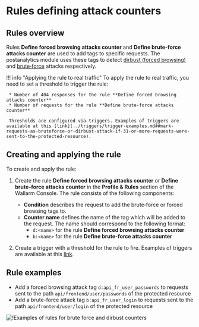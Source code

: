 # Rules defining attack counters

## Rules overview

Rules **Define forced browsing attacks counter** and **Define brute-force attacks counter** are used to add tags to specific requests. The postanalytics module uses these tags to detect [dirbust (forced browsing)](../../attacks-vulns-list.md#forced-browsing) and [brute‑force](../../attacks-vulns-list.md#bruteforce-attack) attacks respectively.

!!! info "Applying the rule to real traffic"
    To apply the rule to real traffic, you need to set a threshold to trigger the rule:

     * Number of 404 responses for the rule **Define forced browsing attacks counter**
     * Number of requests for the rule **Define brute-force attacks counter**

     Thresholds are configured via triggers. Examples of triggers are available at this [link](../triggers/trigger-examples.md##mark-requests-as-bruteforce-or-dirbust-attack-if-31-or-more-requests-were-sent-to-the-protected-resource).

## Creating and applying the rule

To create and apply the rule:

1. Create the rule **Define forced browsing attacks counter** or **Define brute-force attacks counter** in the **Profile & Rules** section of the Wallarm Console. The rule consists of the following components:

    * **Condition** describes the request to add the brute‑force or forced browsing tags to.
    * **Counter name** defines the name of the tag which will be added to the request. The name should correspond to the following format:
        * `d:<name>` for the rule **Define forced browsing attacks counter**
        * `b:<name>` for the rule **Define brute-force attacks counter**
2. Create a trigger with a threshold for the rule to fire. Examples of triggers are available at this [link](../triggers/trigger-examples.md##mark-requests-as-bruteforce-or-dirbust-attack-if-31-or-more-requests-were-sent-to-the-protected-resource).

## Rule examples

* Add a forced browsing attack tag `d:api_fr_user_passwords` to requests sent to the path `api/frontend/user/passwords` of the protected resource
* Add a brute-force attack tag `b:api_fr_user_login` to requests sent to the path `api/frontend/user/login` of the protected resource

![!Examples of rules for brute force and dirbust counters](../../images/user-guides/rules/dirbust-brute-counter-examples.png)
